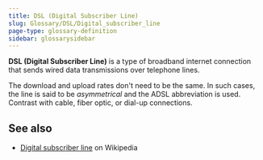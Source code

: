 ```yaml
---
title: DSL (Digital Subscriber Line)
slug: Glossary/DSL/Digital_subscriber_line
page-type: glossary-definition
sidebar: glossarysidebar
---
```



**DSL (Digital Subscriber Line)** is a type of broadband internet connection that sends wired data transmissions over telephone lines.

The download and upload rates don't need to be the same. In such cases, the line is said to be _asymmetrical_ and the ADSL abbreviation is used.
Contrast with cable, fiber optic, or dial-up connections.

## See also

- [Digital subscriber line](https://en.wikipedia.org/wiki/Digital_subscriber_line) on Wikipedia
